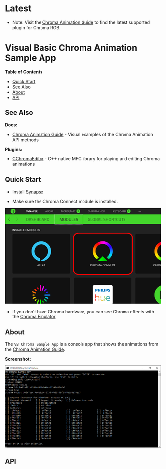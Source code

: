 # Latest

* Note: Visit the [Chroma Animation Guide](https://chroma.razer.com/ChromaGuide/) to find the latest supported plugin for Chroma RGB.

# Visual Basic Chroma Animation Sample App

**Table of Contents**

* [Quick Start](#quick-start)
* [See Also](#see-also)
* [About](#about)
* [API](#api)

<a name="see-also"></a>

## See Also ##

**Docs:**

* [Chroma Animation Guide](http://chroma.razer.com/ChromaGuide/) - Visual examples of the Chroma Animation API methods

**Plugins:**

* [CChromaEditor](https://github.com/RazerOfficial/CChromaEditor) - C++ native MFC library for playing and editing Chroma animations

## Quick Start ##

* Install [Synapse](https://www.razer.com/synapse-3)

* Make sure the Chroma Connect module is installed.

![image_2](images/image_2.png)

* If you don't have Chroma hardware, you can see Chroma effects with the [Chroma Emulator](https://github.com/razerofficial/ChromaEmulator)

<a name="about"></a>

## About ##

The `VB Chroma Sample App` is a console app that shows the animations from the [Chroma Animation Guide](http://chroma.razer.com/ChromaGuide/).

**Screenshot:**

![image_1](/images/image_1.png)

<a name="api"></a>

## API ##
